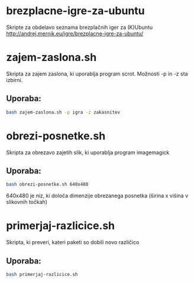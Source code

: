 # brezplacne-igre-za-ubuntu
Skripte za obdelavo seznama brezplačnih iger za (K)Ubuntu
http://andrej.mernik.eu/igre/brezplacne-igre-za-ubuntu/

# zajem-zaslona.sh
Skripta za zajem zaslona, ki uporablja program scrot. Možnosti -p in -z sta izbirni.

## Uporaba:

```bash
bash zajem-zaslona.sh -p igra -z zakasnitev
```

# obrezi-posnetke.sh
Skripta za obrezavo zajetih slik, ki uporablja program imagemagick

## Uporaba:

```bash
bash obrezi-posnetke.sh 640x480
```
640x480 je niz, ki določa dimenzije obrezanega posnetka (širina x višina v slikovnih točkah)

# primerjaj-razlicice.sh
Skripta, ki preveri, kateri paketi so dobili novo različico

## Uporaba:

```bash
bash primerjaj-razlicice.sh
```
